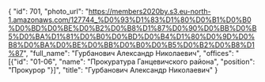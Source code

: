 {
    "id": 701,
    "photo_url": "https://members2020by.s3.eu-north-1.amazonaws.com/127744_%D0%93%D1%83%D1%80%D0%B1%D0%B0%D0%BD%D0%BE%D0%B2%D0%B8%D1%87%D0%90%D0%BB%D0%B5%D0%BA%D1%81%D0%B0%D0%BD%D0%B4%D1%80%D0%9D%D0%B8%D0%BA%D0%BE%D0%BB%D0%B0%D0%B5%D0%B2%D0%B8%D1%87",
    "full_name": "Гурбанович Александр Николаевич",
    "offices": "[{\"id\": \"01-06\", \"name\": \"Прокуратура Ганцевичского района\", \"position\": \"Прокурор \"}]",
    "title": "Гурбанович Александр Николаевич"
}